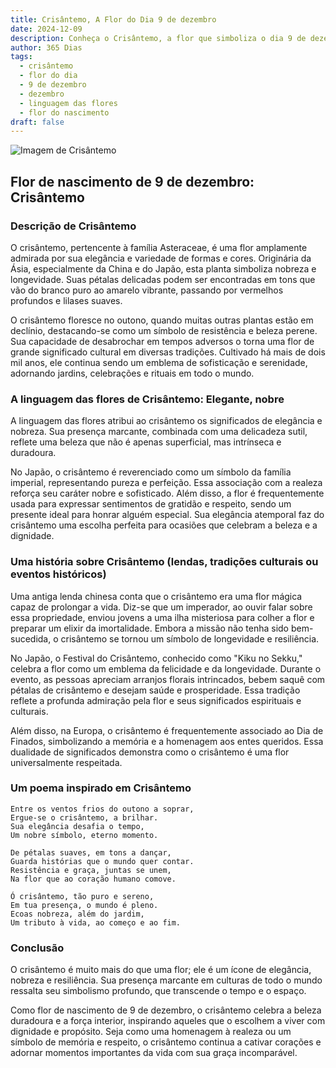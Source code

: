 ```yaml
---
title: Crisântemo, A Flor do Dia 9 de dezembro
date: 2024-12-09
description: Conheça o Crisântemo, a flor que simboliza o dia 9 de dezembro e seu significado 'Elegante, nobre'. Explore a beleza e o simbolismo desta flor encantadora.
author: 365 Dias
tags:
  - crisântemo
  - flor do dia
  - 9 de dezembro
  - dezembro
  - linguagem das flores
  - flor do nascimento
draft: false
---
```


![Imagem de Crisântemo](https://cdn.pixabay.com/photo/2021/09/27/16/46/chrysanthemums-6661564_640.jpg#center)


## Flor de nascimento de 9 de dezembro: Crisântemo

### Descrição de Crisântemo

O crisântemo, pertencente à família Asteraceae, é uma flor amplamente admirada por sua elegância e variedade de formas e cores. Originária da Ásia, especialmente da China e do Japão, esta planta simboliza nobreza e longevidade. Suas pétalas delicadas podem ser encontradas em tons que vão do branco puro ao amarelo vibrante, passando por vermelhos profundos e lilases suaves.

O crisântemo floresce no outono, quando muitas outras plantas estão em declínio, destacando-se como um símbolo de resistência e beleza perene. Sua capacidade de desabrochar em tempos adversos o torna uma flor de grande significado cultural em diversas tradições. Cultivado há mais de dois mil anos, ele continua sendo um emblema de sofisticação e serenidade, adornando jardins, celebrações e rituais em todo o mundo.

### A linguagem das flores de Crisântemo: Elegante, nobre

A linguagem das flores atribui ao crisântemo os significados de elegância e nobreza. Sua presença marcante, combinada com uma delicadeza sutil, reflete uma beleza que não é apenas superficial, mas intrínseca e duradoura.

No Japão, o crisântemo é reverenciado como um símbolo da família imperial, representando pureza e perfeição. Essa associação com a realeza reforça seu caráter nobre e sofisticado. Além disso, a flor é frequentemente usada para expressar sentimentos de gratidão e respeito, sendo um presente ideal para honrar alguém especial. Sua elegância atemporal faz do crisântemo uma escolha perfeita para ocasiões que celebram a beleza e a dignidade.

### Uma história sobre Crisântemo (lendas, tradições culturais ou eventos históricos)

Uma antiga lenda chinesa conta que o crisântemo era uma flor mágica capaz de prolongar a vida. Diz-se que um imperador, ao ouvir falar sobre essa propriedade, enviou jovens a uma ilha misteriosa para colher a flor e preparar um elixir da imortalidade. Embora a missão não tenha sido bem-sucedida, o crisântemo se tornou um símbolo de longevidade e resiliência.

No Japão, o Festival do Crisântemo, conhecido como "Kiku no Sekku," celebra a flor como um emblema da felicidade e da longevidade. Durante o evento, as pessoas apreciam arranjos florais intrincados, bebem saquê com pétalas de crisântemo e desejam saúde e prosperidade. Essa tradição reflete a profunda admiração pela flor e seus significados espirituais e culturais.

Além disso, na Europa, o crisântemo é frequentemente associado ao Dia de Finados, simbolizando a memória e a homenagem aos entes queridos. Essa dualidade de significados demonstra como o crisântemo é uma flor universalmente respeitada.

### Um poema inspirado em Crisântemo

```
Entre os ventos frios do outono a soprar,  
Ergue-se o crisântemo, a brilhar.  
Sua elegância desafia o tempo,  
Um nobre símbolo, eterno momento.  

De pétalas suaves, em tons a dançar,  
Guarda histórias que o mundo quer contar.  
Resistência e graça, juntas se unem,  
Na flor que ao coração humano comove.  

Ó crisântemo, tão puro e sereno,  
Em tua presença, o mundo é pleno.  
Ecoas nobreza, além do jardim,  
Um tributo à vida, ao começo e ao fim.  
```

### Conclusão

O crisântemo é muito mais do que uma flor; ele é um ícone de elegância, nobreza e resiliência. Sua presença marcante em culturas de todo o mundo ressalta seu simbolismo profundo, que transcende o tempo e o espaço.

Como flor de nascimento de 9 de dezembro, o crisântemo celebra a beleza duradoura e a força interior, inspirando aqueles que o escolhem a viver com dignidade e propósito. Seja como uma homenagem à realeza ou um símbolo de memória e respeito, o crisântemo continua a cativar corações e adornar momentos importantes da vida com sua graça incomparável.